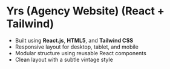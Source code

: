 # Yrs (Agency Website) (React + Tailwind)
- Built using **React.js**, **HTML5**, and **Tailwind CSS**
- Responsive layout for desktop, tablet, and mobile
- Modular structure using reusable React components
- Clean layout with a subtle vintage style
